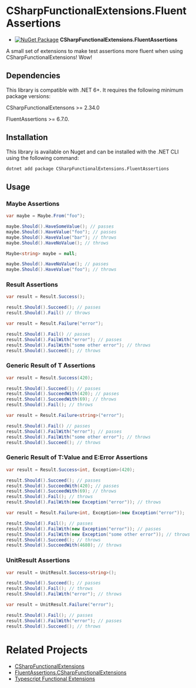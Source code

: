 # CSharpFunctionalExtensions.FluentAssertions

- [![NuGet Package](https://img.shields.io/nuget/v/CSharpFunctionalExtensions.FluentAssertions.svg)](https://www.nuget.org/packages/CSharpFunctionalExtensions.FluentAssertions) **CSharpFunctionalExtensions.FluentAssertions**

A small set of extensions to make test assertions more fluent when using CSharpFunctionalExtensions! Wow!

## Dependencies

This library is compatible with .NET 6+. It requires the following minimum package versions:

CSharpFunctionalExtensons >= 2.34.0

FluentAssertions >= 6.7.0.

## Installation

This library is available on Nuget and can be installed with the .NET CLI using the following command:

```bash
dotnet add package CSharpFunctionalExtensions.FluentAssertions
```

## Usage

### Maybe Assertions

```csharp
var maybe = Maybe.From("foo");

maybe.Should().HaveSomeValue(); // passes
maybe.Should().HaveValue("foo"); // passes
maybe.Should().HaveValue("bar"); // throws
maybe.Should().HaveNoValue(); // throws
```

```csharp
Maybe<string> maybe = null;

maybe.Should().HaveNoValue(); // passes
maybe.Should().HaveValue("foo"); // throws
```

### Result Assertions 

```csharp
var result = Result.Success();

result.Should().Succeed(); // passes
result.Should().Fail() // throws
```

```csharp
var result = Result.Failure("error");

result.Should().Fail() // passes
result.Should().FailWith("error"); // passes
result.Should().FailWith("some other error"); // throws
result.Should().Succeed(); // throws
```

### Generic Result of T Assertions

```csharp
var result = Result.Success(420);

result.Should().Succeed(); // passes
result.Should().SucceedWith(420); // passes
result.Should().SucceedWith(69); // throws
result.Should().Fail(); // throws
```

```csharp
var result = Result.Failure<string>("error");

result.Should().Fail() // passes
result.Should().FailWith("error"); // passes
result.Should().FailWith("some other error"); // throws
result.Should().Succeed(); // throws
```

### Generic Result of T:Value and E:Error Assertions

```csharp
var result = Result.Success<int, Exception>(420);

result.Should().Succeed(); // passes
result.Should().SucceedWith(420); // passes
result.Should().SucceedWith(69); // throws
result.Should().Fail(); // throws
result.Should().FailWith(new Exception("error")); // throws
```

```csharp
var result = Result.Failure<int, Exception>(new Exception("error"));

result.Should().Fail(); // passes
result.Should().FailWith(new Exception("error")); // passes
result.Should().FailWith(new Exception("some other error")); // throws
result.Should().Succeed(); // throws
result.Should().SucceedWith(4680); // throws
```

### UnitResult Assertions

```csharp
var result = UnitResult.Success<string>();

result.Should().Succeed(); // passes
result.Should().Fail(); // throws
result.Should().FailWith("error"); // throws
```

```csharp
var result = UnitResult.Failure("error");

result.Should().Fail(); // passes
result.Should().FailWith("error"); // passes
result.Should().Succeed(); // throws
```

# Related Projects

* [CSharpFunctionalExtensions](https://github.com/vkhorikov/CSharpFunctionalExtensions)
* [FluentAssertions.CSharpFunctionalExtensions](https://github.com/pedromtcosta/FluentAssertions.CSharpFunctionalExtensions)
* [Typescript Functional Extensions](https://github.com/seangwright/typescript-functional-extensions)
